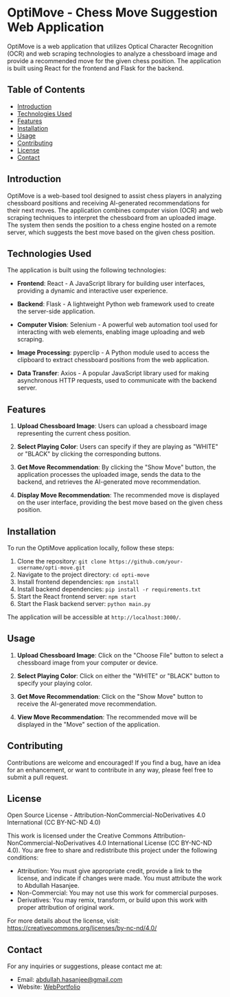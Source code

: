 # OptiMove - Chess Move Suggestion Web Application

OptiMove is a web application that utilizes Optical Character Recognition (OCR) and web scraping technologies to analyze a chessboard image and provide a recommended move for the given chess position. The application is built using React for the frontend and Flask for the backend.

## Table of Contents

- [Introduction](#introduction)
- [Technologies Used](#technologies-used)
- [Features](#features)
- [Installation](#installation)
- [Usage](#usage)
- [Contributing](#contributing)
- [License](#license)
- [Contact](#contact)

## Introduction

OptiMove is a web-based tool designed to assist chess players in analyzing chessboard positions and receiving AI-generated recommendations for their next moves. The application combines computer vision (OCR) and web scraping techniques to interpret the chessboard from an uploaded image. The system then sends the position to a chess engine hosted on a remote server, which suggests the best move based on the given chess position.

## Technologies Used

The application is built using the following technologies:

- **Frontend**: React - A JavaScript library for building user interfaces, providing a dynamic and interactive user experience.

- **Backend**: Flask - A lightweight Python web framework used to create the server-side application.

- **Computer Vision**: Selenium - A powerful web automation tool used for interacting with web elements, enabling image uploading and web scraping.

- **Image Processing**: pyperclip - A Python module used to access the clipboard to extract chessboard positions from the web application.

- **Data Transfer**: Axios - A popular JavaScript library used for making asynchronous HTTP requests, used to communicate with the backend server.

## Features

1. **Upload Chessboard Image**: Users can upload a chessboard image representing the current chess position.

2. **Select Playing Color**: Users can specify if they are playing as "WHITE" or "BLACK" by clicking the corresponding buttons.

3. **Get Move Recommendation**: By clicking the "Show Move" button, the application processes the uploaded image, sends the data to the backend, and retrieves the AI-generated move recommendation.

4. **Display Move Recommendation**: The recommended move is displayed on the user interface, providing the best move based on the given chess position.

## Installation

To run the OptiMove application locally, follow these steps:

1. Clone the repository: `git clone https://github.com/your-username/opti-move.git`
2. Navigate to the project directory: `cd opti-move`
3. Install frontend dependencies: `npm install`
4. Install backend dependencies: `pip install -r requirements.txt`
5. Start the React frontend server: `npm start`
6. Start the Flask backend server: `python main.py`

The application will be accessible at `http://localhost:3000/`.

## Usage

1. **Upload Chessboard Image**: Click on the "Choose File" button to select a chessboard image from your computer or device.

2. **Select Playing Color**: Click on either the "WHITE" or "BLACK" button to specify your playing color.

3. **Get Move Recommendation**: Click on the "Show Move" button to receive the AI-generated move recommendation.

4. **View Move Recommendation**: The recommended move will be displayed in the "Move" section of the application.

## Contributing

Contributions are welcome and encouraged! If you find a bug, have an idea for an enhancement, or want to contribute in any way, please feel free to submit a pull request.

## License

Open Source License - Attribution-NonCommercial-NoDerivatives 4.0 International (CC BY-NC-ND 4.0)

This work is licensed under the Creative Commons Attribution-NonCommercial-NoDerivatives 4.0 International License (CC BY-NC-ND 4.0). You are free to share and redistribute this project under the following conditions:

- Attribution: You must give appropriate credit, provide a link to the license, and indicate if changes were made. You must attribute the work to Abdullah Hasanjee.
- Non-Commercial: You may not use this work for commercial purposes.
- Derivatives: You may remix, transform, or build upon this work with proper attribution of original work.

For more details about the license, visit: https://creativecommons.org/licenses/by-nc-nd/4.0/


## Contact

For any inquiries or suggestions, please contact me at:

- Email: abdullah.hasanjee@gmail.com
- Website: [WebPortfolio](https://haabdullah.github.io/WebPortfolio/)
